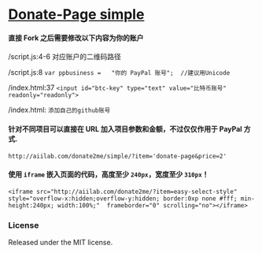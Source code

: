 # [Donate-Page simple](http://aiilab.com/donate2me)

#### 直接 Fork 之后需要修改以下内容为你的账户

  /script.js:4-6 对应账户的二维码路径

  /script.js:8  `var ppbusiness	=	"你的 PayPal 账号";  //建议用Unicode`

  /index.html:37 `<input id="btc-key" type="text" value="比特币账号" readonly="readonly">`
  
  /index.html: `添加自己的github账号`

#### 针对不同项目可以直接在 URL 加入项目参数和金额，不过仅仅作用于 PayPal 方式.

`http://aiilab.com/donate2me/simple/?item='donate-page&price=2'`


#### 使用 `iframe` 嵌入页面的代码，高度至少 `240px`，宽度至少 `310px`！

```
<iframe src="http://aiilab.com/donate2me/?item=easy-select-style" style="overflow-x:hidden;overflow-y:hidden; border:0xp none #fff; min-height:240px; width:100%;"  frameborder="0" scrolling="no"></iframe>
```

### License

Released under the MIT license.
